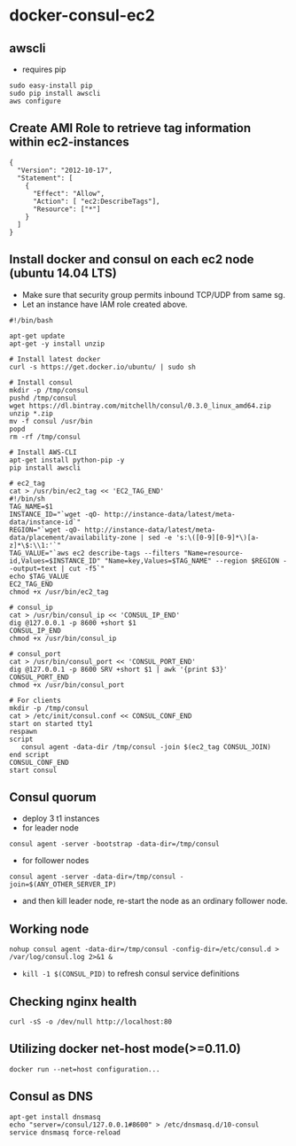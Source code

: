 docker-consul-ec2
=================

awscli
------
* requires pip
```
sudo easy-install pip
sudo pip install awscli
aws configure
```

Create AMI Role to retrieve tag information within ec2-instances
-------------
```
{
  "Version": "2012-10-17",
  "Statement": [
    {    
      "Effect": "Allow",
      "Action": [ "ec2:DescribeTags"],
      "Resource": ["*"]
    }
  ]
}
```

Install docker and consul on each ec2 node (ubuntu 14.04 LTS)
--------------
* Make sure that security group permits inbound TCP/UDP from same sg.
* Let an instance have IAM role created above.
```
#!/bin/bash

apt-get update
apt-get -y install unzip

# Install latest docker
curl -s https://get.docker.io/ubuntu/ | sudo sh

# Install consul
mkdir -p /tmp/consul
pushd /tmp/consul
wget https://dl.bintray.com/mitchellh/consul/0.3.0_linux_amd64.zip
unzip *.zip
mv -f consul /usr/bin
popd
rm -rf /tmp/consul

# Install AWS-CLI
apt-get install python-pip -y
pip install awscli

# ec2_tag 
cat > /usr/bin/ec2_tag << 'EC2_TAG_END'
#!/bin/sh
TAG_NAME=$1
INSTANCE_ID="`wget -qO- http://instance-data/latest/meta-data/instance-id`"
REGION="`wget -qO- http://instance-data/latest/meta-data/placement/availability-zone | sed -e 's:\([0-9][0-9]*\)[a-z]*\$:\\1:'`"
TAG_VALUE="`aws ec2 describe-tags --filters "Name=resource-id,Values=$INSTANCE_ID" "Name=key,Values=$TAG_NAME" --region $REGION --output=text | cut -f5`"
echo $TAG_VALUE
EC2_TAG_END
chmod +x /usr/bin/ec2_tag

# consul_ip
cat > /usr/bin/consul_ip << 'CONSUL_IP_END'
dig @127.0.0.1 -p 8600 +short $1
CONSUL_IP_END
chmod +x /usr/bin/consul_ip

# consul_port
cat > /usr/bin/consul_port << 'CONSUL_PORT_END'
dig @127.0.0.1 -p 8600 SRV +short $1 | awk '{print $3}'
CONSUL_PORT_END
chmod +x /usr/bin/consul_port
```

```
# For clients
mkdir -p /tmp/consul
cat > /etc/init/consul.conf << CONSUL_CONF_END
start on started tty1
respawn
script
   consul agent -data-dir /tmp/consul -join $(ec2_tag CONSUL_JOIN)
end script
CONSUL_CONF_END
start consul
```

Consul quorum
--------------------
  - deploy 3 t1 instances
 - for leader node
```
consul agent -server -bootstrap -data-dir=/tmp/consul
```
 - for follower nodes
```
consul agent -server -data-dir=/tmp/consul -join=$(ANY_OTHER_SERVER_IP)
```
 - and then kill leader node, re-start the node as an ordinary follower node.

Working node
-------------------
```
nohup consul agent -data-dir=/tmp/consul -config-dir=/etc/consul.d > /var/log/consul.log 2>&1 &
```
- ```kill -1 $(CONSUL_PID)``` to refresh consul service definitions

Checking nginx health
------------------
```curl -sS -o /dev/null http://localhost:80```


Utilizing docker net-host mode(>=0.11.0)
--------------------------------
```docker run --net=host configuration...```

Consul as DNS
-------------
```
apt-get install dnsmasq
echo "server=/consul/127.0.0.1#8600" > /etc/dnsmasq.d/10-consul
service dnsmasq force-reload
```
